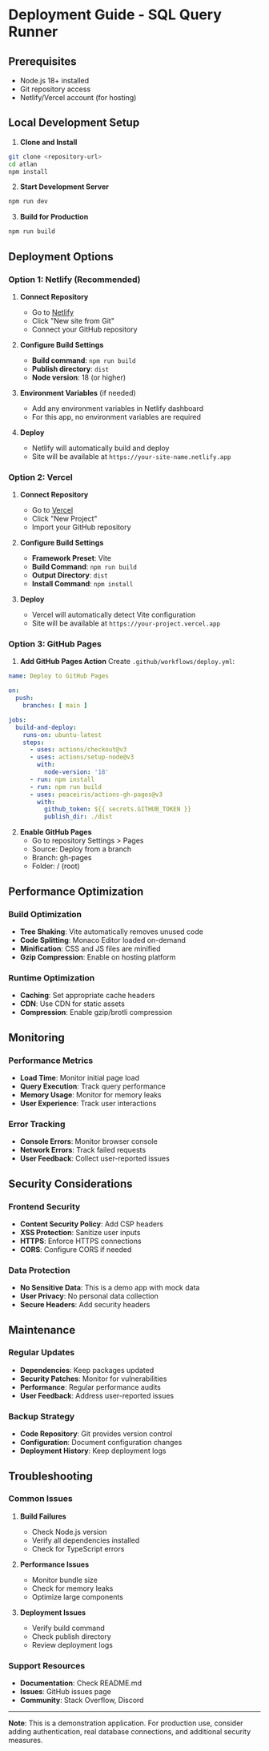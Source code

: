 # Deployment Guide - SQL Query Runner

## Prerequisites
- Node.js 18+ installed
- Git repository access
- Netlify/Vercel account (for hosting)

## Local Development Setup

1. **Clone and Install**
```bash
git clone <repository-url>
cd atlan
npm install
```

2. **Start Development Server**
```bash
npm run dev
```

3. **Build for Production**
```bash
npm run build
```

## Deployment Options

### Option 1: Netlify (Recommended)

1. **Connect Repository**
   - Go to [Netlify](https://netlify.com)
   - Click "New site from Git"
   - Connect your GitHub repository

2. **Configure Build Settings**
   - **Build command**: `npm run build`
   - **Publish directory**: `dist`
   - **Node version**: 18 (or higher)

3. **Environment Variables** (if needed)
   - Add any environment variables in Netlify dashboard
   - For this app, no environment variables are required

4. **Deploy**
   - Netlify will automatically build and deploy
   - Site will be available at `https://your-site-name.netlify.app`

### Option 2: Vercel

1. **Connect Repository**
   - Go to [Vercel](https://vercel.com)
   - Click "New Project"
   - Import your GitHub repository

2. **Configure Build Settings**
   - **Framework Preset**: Vite
   - **Build Command**: `npm run build`
   - **Output Directory**: `dist`
   - **Install Command**: `npm install`

3. **Deploy**
   - Vercel will automatically detect Vite configuration
   - Site will be available at `https://your-project.vercel.app`

### Option 3: GitHub Pages

1. **Add GitHub Pages Action**
   Create `.github/workflows/deploy.yml`:
```yaml
name: Deploy to GitHub Pages

on:
  push:
    branches: [ main ]

jobs:
  build-and-deploy:
    runs-on: ubuntu-latest
    steps:
      - uses: actions/checkout@v3
      - uses: actions/setup-node@v3
        with:
          node-version: '18'
      - run: npm install
      - run: npm run build
      - uses: peaceiris/actions-gh-pages@v3
        with:
          github_token: ${{ secrets.GITHUB_TOKEN }}
          publish_dir: ./dist
```

2. **Enable GitHub Pages**
   - Go to repository Settings > Pages
   - Source: Deploy from a branch
   - Branch: gh-pages
   - Folder: / (root)

## Performance Optimization

### Build Optimization
- **Tree Shaking**: Vite automatically removes unused code
- **Code Splitting**: Monaco Editor loaded on-demand
- **Minification**: CSS and JS files are minified
- **Gzip Compression**: Enable on hosting platform

### Runtime Optimization
- **Caching**: Set appropriate cache headers
- **CDN**: Use CDN for static assets
- **Compression**: Enable gzip/brotli compression

## Monitoring

### Performance Metrics
- **Load Time**: Monitor initial page load
- **Query Execution**: Track query performance
- **Memory Usage**: Monitor for memory leaks
- **User Experience**: Track user interactions

### Error Tracking
- **Console Errors**: Monitor browser console
- **Network Errors**: Track failed requests
- **User Feedback**: Collect user-reported issues

## Security Considerations

### Frontend Security
- **Content Security Policy**: Add CSP headers
- **XSS Protection**: Sanitize user inputs
- **HTTPS**: Enforce HTTPS connections
- **CORS**: Configure CORS if needed

### Data Protection
- **No Sensitive Data**: This is a demo app with mock data
- **User Privacy**: No personal data collection
- **Secure Headers**: Add security headers

## Maintenance

### Regular Updates
- **Dependencies**: Keep packages updated
- **Security Patches**: Monitor for vulnerabilities
- **Performance**: Regular performance audits
- **User Feedback**: Address user-reported issues

### Backup Strategy
- **Code Repository**: Git provides version control
- **Configuration**: Document configuration changes
- **Deployment History**: Keep deployment logs

## Troubleshooting

### Common Issues

1. **Build Failures**
   - Check Node.js version
   - Verify all dependencies installed
   - Check for TypeScript errors

2. **Performance Issues**
   - Monitor bundle size
   - Check for memory leaks
   - Optimize large components

3. **Deployment Issues**
   - Verify build command
   - Check publish directory
   - Review deployment logs

### Support Resources
- **Documentation**: Check README.md
- **Issues**: GitHub issues page
- **Community**: Stack Overflow, Discord

---

**Note**: This is a demonstration application. For production use, consider adding authentication, real database connections, and additional security measures.
